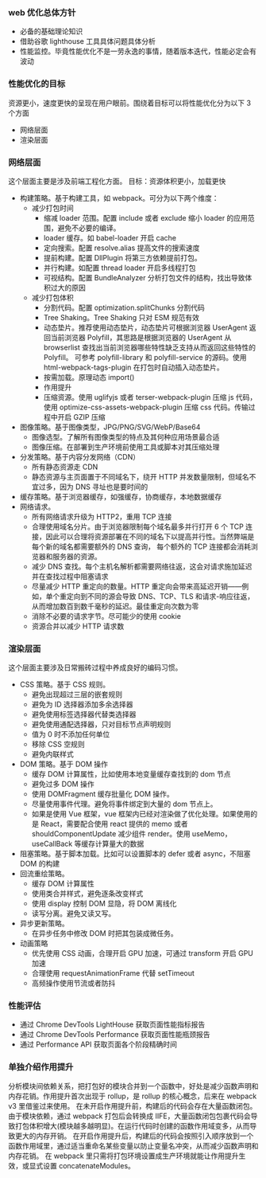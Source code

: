 ### web 优化总体方针

- 必备的基础理论知识
- 借助谷歌 lighthouse 工具具体问题具体分析
- 性能监控。毕竟性能优化不是一劳永逸的事情，随着版本迭代，性能必定会有波动

### 性能优化的目标

资源更小，速度更快的呈现在用户眼前。围绕着目标可以将性能优化分为以下 3 个方面

- 网络层面
- 渲染层面

### 网络层面

这个层面主要是涉及前端工程化方面。
目标：资源体积更小，加载更快

- 构建策略。基于构建工具，如 webpack。可分为以下两个维度：
  - 减少打包时间
    - 缩减 loader 范围。配置 include 或者 exclude 缩小 loader 的应用范围，避免不必要的编译。
    - loader 缓存。如 babel-loader 开启 cache
    - 定向搜索。配置 resolve.alias 提高文件的搜索速度
    - 提前构建。配置 DllPlugin 将第三方依赖提前打包。
    - 并行构建。如配置 thread loader 开启多线程打包
    - 可视结构。配置 BundleAnalyzer 分析打包文件的结构，找出导致体积过大的原因
  - 减少打包体积
    - 分割代码。配置 optimization.splitChunks 分割代码
    - Tree Shaking。Tree Shaking 只对 ESM 规范有效
    - 动态垫片。推荐使用动态垫片，动态垫片可根据浏览器 UserAgent 返回当前浏览器 Polyfill，其思路是根据浏览器的 UserAgent 从 browserlist 查找出当前浏览器哪些特性缺乏支持从而返回这些特性的 Polyfill。
      可参考 polyfill-library 和 polyfill-service 的源码。使用 html-webpack-tags-plugin 在打包时自动插入动态垫片。
    - 按需加载。原理动态 import()
    - 作用提升
    - 压缩资源。使用 uglifyjs 或者 terser-webpack-plugin 压缩 js 代码，使用 optimize-css-assets-webpack-plugin 压缩 css 代码。传输过程中开启 GZIP 压缩
- 图像策略。基于图像类型，JPG/PNG/SVG/WebP/Base64
  - 图像选型。了解所有图像类型的特点及其何种应用场景最合适
  - 图像压缩。在部署到生产环境前使用工具或脚本对其压缩处理
- 分发策略。基于内容分发网络（CDN）
  - 所有静态资源走 CDN
  - 静态资源与主页面置于不同域名下，绕开 HTTP 并发数量限制，但域名不宜过多，因为 DNS 寻址也是要时间的
- 缓存策略。基于浏览器缓存，如强缓存，协商缓存，本地数据缓存
- 网络请求。
  - 所有网络请求升级为 HTTP2，重用 TCP 连接
  - 合理使用域名分片。由于浏览器限制每个域名最多并行打开 6 个 TCP 连接，因此可以合理将资源部署在不同的域名下以提高并行性。当然弊端是每个新的域名都需要额外的 DNS 查询，
    每个额外的 TCP 连接都会消耗浏览器和服务器的资源。
  - 减少 DNS 查找。每个主机名解析都需要网络往返，这会对请求施加延迟并在查找过程中阻塞请求
  - 尽量减少 HTTP 重定向的数量。HTTP 重定向会带来高延迟开销——例如，单个重定向到不同的源会导致 DNS、TCP、TLS 和请求-响应往返，从而增加数百到数千毫秒的延迟。最佳重定向次数为零
  - 消除不必要的请求字节。尽可能少的使用 cookie
  - 资源合并以减少 HTTP 请求数

### 渲染层面

这个层面主要涉及日常搬砖过程中养成良好的编码习惯。

- CSS 策略。基于 CSS 规则。
  - 避免出现超过三层的嵌套规则
  - 避免为 ID 选择器添加多余选择器
  - 避免使用标签选择器代替类选择器
  - 避免使用通配选择器，只对目标节点声明规则
  - 值为 0 时不添加任何单位
  - 移除 CSS 空规则
  - 避免内联样式
- DOM 策略。基于 DOM 操作
  - 缓存 DOM 计算属性，比如使用本地变量缓存查找到的 dom 节点
  - 避免过多 DOM 操作
  - 使用 DOMFragment 缓存批量化 DOM 操作。
  - 尽量使用事件代理。避免将事件绑定到大量的 dom 节点上。
  - 如果是使用 Vue 框架，vue 框架内已经对渲染做了优化处理。如果使用的是 React，需要配合使用 react 提供的 memo 或者 shouldComponentUpdate 减少组件
    render。使用 useMemo，useCallBack 等缓存计算量大的数据
- 阻塞策略。基于脚本加载。比如可以设置脚本的 defer 或者 async，不阻塞 DOM 的构建
- 回流重绘策略。
  - 缓存 DOM 计算属性
  - 使用类合并样式，避免逐条改变样式
  - 使用 display 控制 DOM 显隐，将 DOM 离线化
  - 读写分离。避免又读又写。
- 异步更新策略。
  - 在异步任务中修改 DOM 时把其包装成微任务。
- 动画策略
  - 优先使用 CSS 动画，合理开启 GPU 加速，可通过 transform 开启 GPU 加速
  - 合理使用 requestAnimationFrame 代替 setTimeout
  - 高频操作使用节流或者防抖

### 性能评估

- 通过 Chrome DevTools LightHouse 获取页面性能指标报告
- 通过 Chrome DevTools Performance 获取页面性能瓶颈报告
- 通过 Performance API 获取页面各个阶段精确时间

### 单独介绍作用提升

分析模块间依赖关系，把打包好的模块合并到一个函数中，好处是减少函数声明和内存花销。作用提升首次出现于 rollup，是 rollup 的核心概念，后来在 webpack v3 里借鉴过来使用。
在未开启作用提升前，构建后的代码会存在大量函数闭包。由于模块依赖，通过 webpack 打包后会转换成 IIFE，大量函数闭包包裹代码会导致打包体积增大(模块越多越明显)。在运行代码时创建的函数作用域变多，从而导致更大的内存开销。
在开启作用提升后，构建后的代码会按照引入顺序放到一个函数作用域里，通过适当重命名某些变量以防止变量名冲突，从而减少函数声明和内存花销。
在 webpack 里只需将打包环境设置成生产环境就能让作用提升生效，或显式设置 concatenateModules。
